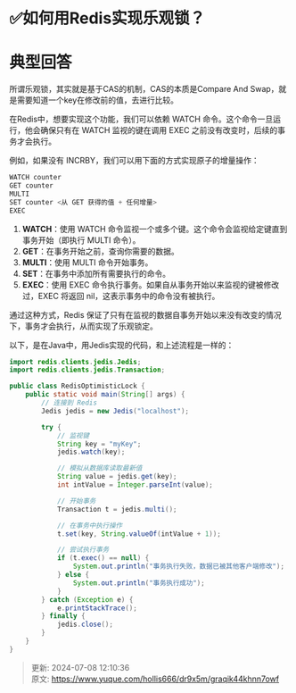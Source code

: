 # ✅如何用Redis实现乐观锁？

# 典型回答


所谓乐观锁，其实就是基于CAS的机制，CAS的本质是Compare And Swap，就是需要知道一个key在修改前的值，去进行比较。



在Redis中，想要实现这个功能，我们可以依赖 WATCH 命令。这个命令一旦运行，他会确保只有在 WATCH 监视的键在调用 EXEC 之前没有改变时，后续的事务才会执行。



例如，如果没有 INCRBY，我们可以用下面的方式实现原子的增量操作：



```java
WATCH counter
GET counter
MULTI
SET counter <从 GET 获得的值 + 任何增量>
EXEC
```



1. **WATCH**：使用 WATCH 命令监视一个或多个键。这个命令会监视给定键直到事务开始（即执行 MULTI 命令）。
2. **GET**：在事务开始之前，查询你需要的数据。
3. **MULTI**：使用 MULTI 命令开始事务。
4. **SET**：在事务中添加所有需要执行的命令。
5. **EXEC**：使用 EXEC 命令执行事务。如果自从事务开始以来监视的键被修改过，EXEC 将返回 nil，这表示事务中的命令没有被执行。



通过这种方式，Redis 保证了只有在监视的数据自事务开始以来没有改变的情况下，事务才会执行，从而实现了乐观锁定。



以下，是在Java中，用Jedis实现的代码，和上述流程是一样的：



```java
import redis.clients.jedis.Jedis;
import redis.clients.jedis.Transaction;

public class RedisOptimisticLock {
    public static void main(String[] args) {
        // 连接到 Redis
        Jedis jedis = new Jedis("localhost");

        try {
            // 监视键
            String key = "myKey";
            jedis.watch(key);

            // 模拟从数据库读取最新值
            String value = jedis.get(key);
            int intValue = Integer.parseInt(value);

            // 开始事务
            Transaction t = jedis.multi();

            // 在事务中执行操作
            t.set(key, String.valueOf(intValue + 1));

            // 尝试执行事务
            if (t.exec() == null) {
                System.out.println("事务执行失败，数据已被其他客户端修改");
            } else {
                System.out.println("事务执行成功");
            }
        } catch (Exception e) {
            e.printStackTrace();
        } finally {
            jedis.close();
        }
    }
}

```







> 更新: 2024-07-08 12:10:36  
> 原文: <https://www.yuque.com/hollis666/dr9x5m/graqik44khnn7owf>